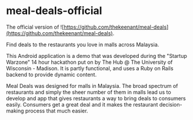 # meal-deals-official

The official version of ![https://github.com/thekeenant/meal-deals](https://github.com/thekeenant/meal-deals).

Find deals to the restaurants you love in malls across Malaysia.

This Android application is a demo that was developed during the "Startup Warzone" 14 hour hackathon put on by The Hub @ The University of Wisconsin - Madison. It is partly functional, and uses a Ruby on Rails backend to provide dynamic content.

Meal Deals was designed for malls in Malaysia. The broad spectrum of restaurants and simply the sheer number of them in malls lead us to develop and app that gives restaurants a way to bring deals to consumers easily. Consumers get a great deal and it makes the restaurant decision-making process that much easier.
